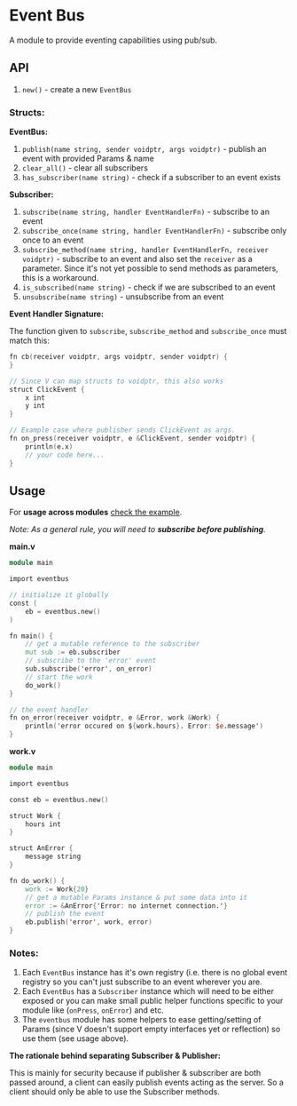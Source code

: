 # Event Bus

A module to provide eventing capabilities using pub/sub.

## API

1. `new()` - create a new `EventBus`

### Structs:

**EventBus:**

1. `publish(name string, sender voidptr, args voidptr)` - publish an event with provided
    Params & name
2. `clear_all()` - clear all subscribers
3. `has_subscriber(name string)` - check if a subscriber to an event exists

**Subscriber:**

1. `subscribe(name string, handler EventHandlerFn)` - subscribe to an event
2. `subscribe_once(name string, handler EventHandlerFn)` - subscribe only once to an event
3. `subscribe_method(name string, handler EventHandlerFn, receiver voidptr)` - subscribe to
    an event and also set the `receiver` as a parameter.
    Since it's not yet possible to send methods as parameters, this is a workaround.
4. `is_subscribed(name string)` - check if we are subscribed to an event
5. `unsubscribe(name string)` - unsubscribe from an event

**Event Handler Signature:**

The function given to `subscribe`, `subscribe_method` and `subscribe_once` must match this:

```v oksyntax
fn cb(receiver voidptr, args voidptr, sender voidptr) {
}

// Since V can map structs to voidptr, this also works
struct ClickEvent {
	x int
	y int
}

// Example case where publisher sends ClickEvent as args.
fn on_press(receiver voidptr, e &ClickEvent, sender voidptr) {
	println(e.x)
	// your code here...
}
```

## Usage

For **usage across modules**
[check the example](https://github.com/vlang/v/tree/master/examples/eventbus).

_Note: As a general rule, you will need to **subscribe before publishing**._

**main.v**

```v oksyntax
module main

import eventbus

// initialize it globally
const (
	eb = eventbus.new()
)

fn main() {
	// get a mutable reference to the subscriber
	mut sub := eb.subscriber
	// subscribe to the 'error' event
	sub.subscribe('error', on_error)
	// start the work
	do_work()
}

// the event handler
fn on_error(receiver voidptr, e &Error, work &Work) {
	println('error occured on ${work.hours}. Error: $e.message')
}
```

**work.v**

```v oksyntax
module main

import eventbus

const eb = eventbus.new()

struct Work {
	hours int
}

struct AnError {
	message string
}

fn do_work() {
	work := Work{20}
	// get a mutable Params instance & put some data into it
	error := &AnError{'Error: no internet connection.'}
	// publish the event
	eb.publish('error', work, error)
}
```

### Notes:

1. Each `EventBus` instance has it's own registry (i.e. there is no global event registry
    so you can't just subscribe to an event wherever you are.
2. Each `EventBus` has a `Subscriber` instance which will need to be either exposed or you can make
    small public helper functions specific to your module like (`onPress`, `onError`) and etc.
3. The `eventbus` module has some helpers to ease getting/setting of Params
    (since V doesn't support empty interfaces yet or reflection) so use them (see usage above).

**The rationale behind separating Subscriber & Publisher:**

This is mainly for security because if publisher & subscriber are both passed around,
a client can easily publish events acting as the server.
So a client should only be able to use the Subscriber methods.
